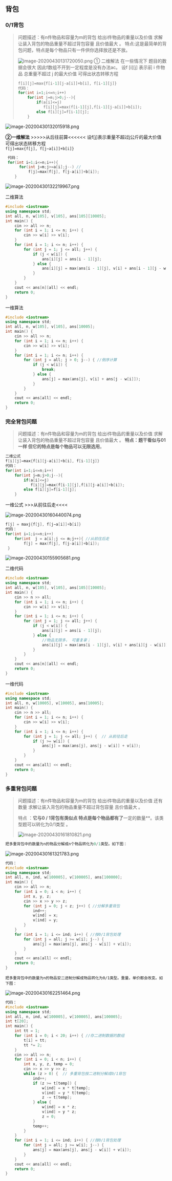 ## 背包

### 0/1背包

> 问题描述：有n件物品和容量为m的背包 给出i件物品的重量以及价值 求解让装入背包的物品重量不超过背包容量 且价值最大 。
>  特点:这是最简单的背包问题，特点是每个物品只有一件供你选择放还是不放。
>
> ![image-20200430131720050.png](http://ww1.sinaimg.cn/large/00882iMuly1gec9x76yktj315n0rwani.jpg) ① 二维解法    在一些情况下 题目的数据会很大 因此f数组不开到一定程度是没有办法ac。
>  设f [i][j] 表示前 i 件物品 总重量不超过 j 的最大价值 可得出状态转移方程
>
> ```c++
> f[i][j]=max{f[i-1][j-a[i]]+b[i], f[i-1][j]}
> 代码： 
> for(int i=1;i<=n;i++)
>     for(int j=m;j>0;j--){
>         if(a[i]<=j)
>            f[i][j]=max(f[i-1][j],f[i-1][j-a[i]]+b[i]);
>         else f[i][j]=f[i-1][j];
>     }
> ```

![image-20200430132015918.png](http://ww1.sinaimg.cn/large/00882iMugy1gecuvj9mkkj310j0n3api.jpg)

**②一维解法**    >>>>>从后往前算<<<<<<
 设f[j]表示重量不超过j公斤的最大价值 可得出状态转移方程  
 `f[j]=max{f[j], f[j−a[i]]+b[i]}`

```c++
 代码：
 for(int i=1;i<=n;i++){       
      for(int j=m;j>=a[i];j--) //
          f[j]=max(f[j], f[j-a[i]]+b[i]);  
    }
```

![image-20200430132219967.png](http://ww1.sinaimg.cn/large/00882iMugy1gecuwfh4d6j30yg0mrjum.jpg)

二维算法

```c++
#include <iostream>
using namespace std;
int all, n, w[105], v[105], ans[105][10005];
int main() {
    cin >> all >> n;
    for (int i = 1; i <= n; i++) {
        cin >> w[i] >> v[i];
    }
    for (int i = 1; i <= n; i++) {
        for (int j = 1; j <= all; j++) {
            if (j < w[i]) {
                ans[i][j] = ans[i - 1][j];
            } else {
                ans[i][j] = max(ans[i - 1][j], v[i] + ans[i - 1][j - w[i]]);
            }
        }
    }
    cout << ans[n][all] << endl;
    return 0;
}
```

一维算法

```c++
#include <iostream>
using namespace std;
int all, n, w[105], v[105], ans[10005];
int main() {
    cin >> all >> n;
    for (int i = 1; i <= n; i++) {
        cin >> w[i] >> v[i];
    }
    for (int i = 1; i <= n; i++) {
        for (int j = all; j > 0; j--) { //倒序计算
            if (j < w[i]) {
                break;
            } else {
                ans[j] = max(ans[j], v[i] + ans[j - w[i]]);
            }
        }
    }
    cout << ans[all] << endl;
    return 0;
}
```

### 完全背包问题

> 问题描述：有n件物品和容量为m的背包 给出i件物品的重量以及价值 求解让装入背包的物品重量不超过背包容量 且价值最大 。
> **特点：**题干看似与01一样 但它的特点是每个物品可以**无限选用**。

```c++
二维公式
f[i][j]=max{f[i][j-a[i]]+b[i], f[i-1][j]}
代码： 
for(int i=1;i<=n;i++)
    for(int j=m;j>0;j--){
        if(a[i]<=j)
           f[i][j]=max(f[i-1][j],f[i][j-a[i]]+b[i]);
        else f[i][j]=f[i-1][j];
    }
```

一维公式  >>>从前往后走<<<<

![image-20200430160440074.png](http://ww1.sinaimg.cn/large/00882iMugy1gecux4s7m4j30q10isjv2.jpg)

```c++
f[j] = maxj{f[j], f[j−a[i]]+b[i]}
代码：
for(int i=1;i<=n;i++)
    for(int  j = a[i];j <= m;j++){ //从前往后走
        f[j] = max(f[j], f[j-a[i]]+b[i]);
 }
```

![image-20200430155905681.png](http://ww1.sinaimg.cn/large/00882iMugy1gecuxopswbj30wl0mldj1.jpg)

二维代码

```c++
#include <iostream>
using namespace std;
int all, n, w[105], v[105], ans[105][10005];
int main() {
    cin >> n >> all;
    for (int i = 1; i <= n; i++) {
        cin >> w[i] >> v[i];
    }
    for (int i = 1; i <= n; i++) {
        for (int j = 1; j <= all; j++) {
            if (j < w[i]) {
                ans[i][j] = ans[i - 1][j];
            } else {
                //物品无限多， 可重复拿；
                ans[i][j] = max(ans[i - 1][j], v[i] + ans[i][j - w[i]]);
            }
        }
    }
    cout << ans[n][all] << endl;
    return 0;
}
```

一维代码

```c++
#include <iostream>
using namespace std;
int all, n, w[10005], v[10005], ans[10005];
int main() {
    cin >> n >> all;
    for (int i = 1; i <= n; i++) {
        cin >> w[i] >> v[i];
    }
    for (int i = 1; i <= n; i++) {
        for (int j = 1; j <= all; j++) {  // 从前往后走
            if (j >= w[i]) {
                ans[j] = max(ans[j], ans[j - w[i]] + v[i]);
            }
        }
    }
    cout << ans[all] << endl;
    return 0;
}
```

### 多重背包问题

> 问题描述：有n件物品和容量为m的背包 给出i件物品的重量以及价值 还有数量 求解让装入背包的物品重量不超过背包容量 且价值最大 。
>
> 特点 ：**它与0 / 1背包有类似点 特点是每个物品都有了**一定的数量**。该类型题可以转化为0/1类型 。
>
> ![image-20200430161810821.png](http://ww1.sinaimg.cn/large/00882iMugy1gecuylcnasj310f0letc0.jpg)

```c++
把多重背包中的数量为n的物品分解成n个物品转化为0/1类型。如下图：
```

![image-20200430161321783.png](http://ww1.sinaimg.cn/large/00882iMugy1gecuz5qq5oj30v00kf0zz.jpg)

```c++
代码：
#include <iostream>
using namespace std;
int all, n, ind, w[100005], v[100005], ans[100000];
int main() {
    cin >> all >> n;
    for (int i = 0; i < n; i++) {
        int x, y, z;
        cin >> x >> y >> z;
        for (int j = 0; j < z; j++) { //分解多重背包
            ind++;
            w[ind] = x;
            v[ind] = y;
        }
    }
    for (int i = 1; i <= ind; i++) { //按0/1背包处理
        for (int j = all; j >= w[i]; j--) {
            ans[j] = max(ans[j], ans[j - w[i]] + v[i]);
        }
    }
    cout << ans[all] << endl;
    return 0;
}
```

```
把多重背包中的数量为n的物品安二进制分解成物品转化为0/1类型。重量，单价都会改变。如下图：
```

![image-20200430162251464.png](http://ww1.sinaimg.cn/large/00882iMugy1gecuzmnco3j30v40lzn5a.jpg)

```c++
代码：
#include <iostream>
using namespace std;
int all, n, ind, w[100005], v[100005], ans[100005];
int t[20];
int main() {
    int tt = 1;
    for (int i = 0; i < 20; i++) { //存二进制数据的数组
        t[i] = tt;
        tt *= 2;
    }
    cin >> all >> n;
    for (int i = 0; i < n; i++) {
        int x, y, z, temp = 0;
        cin >> x >> y >> z;
        while (z > 0) {  // 多重背包按二进制分解成0/1背包
            ind++;
            if (z >= t[temp]) {
                w[ind] = x * t[temp];
                v[ind] = y * t[temp];
                z -= t[temp];
            } else {
                w[ind] = x * z;
                v[ind] = y * z;
                z = 0;
            }
            temp++;
        }
    }
    for (int i = 1; i <= ind; i++) { //按0/1背包处理
        for (int j = all; j >= w[i]; j--) {
            ans[j] = max(ans[j], ans[j - w[i]] + v[i]);
        }
    }
    cout << ans[all] << endl;
    return 0;
}
```


